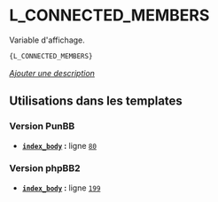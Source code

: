 # L_CONNECTED_MEMBERS


Variable d'affichage.

```html
{L_CONNECTED_MEMBERS}
```

[*Ajouter une description*](https://fa-tvars.appspot.com/var/L_CONNECTED_MEMBERS)

## Utilisations dans les templates

### Version PunBB
* __[`index_body`](../tpl/var/punbb/index_body.md#readme) :__ ligne [`80`](../tpl/src/punbb/index_body.tpl#L80)

### Version phpBB2
* __[`index_body`](../tpl/var/subsilver/index_body.md#readme) :__ ligne [`199`](../tpl/src/subsilver/index_body.tpl#L199)